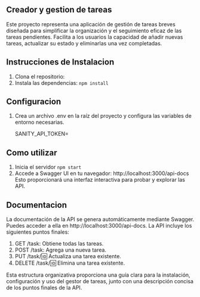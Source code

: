 ## Creador y gestion de tareas

Este proyecto representa una aplicación de gestión de tareas breves diseñada para simplificar la organización y el seguimiento eficaz de las tareas pendientes. Facilita a los usuarios la capacidad de añadir nuevas tareas, actualizar su estado y eliminarlas una vez completadas.

## Instrucciones de Instalacion

1. Clona el repositorio: 
2. Instala las dependencias: `npm install`

## Configuracion 

1. Crea un archivo .env en la raíz del proyecto y configura las variables de entorno necesarias.

    SANITY_API_TOKEN=<Tu token de sanity>

## Como utilizar 

1.  Inicia el servidor `npm start`
2. Accede a Swagger UI en tu navegador: http://localhost:3000/api-docs
Esto proporcionará una interfaz interactiva para probar y explorar las API.

## Documentacion 

La documentación de la API se genera automáticamente mediante Swagger. Puedes acceder a ella en http://localhost:3000/api-docs.
La API incluye los siguientes puntos finales:

1. GET /task: Obtiene todas las tareas.
2. POST /task: Agrega una nueva tarea.
3. PUT /task/:id: Actualiza una tarea existente.
4. DELETE /task/:id: Elimina una tarea existente.


Esta estructura organizativa proporciona una guía clara para la instalación, configuración y uso del gestor de tareas, junto con una descripción concisa de los puntos finales de la API.
